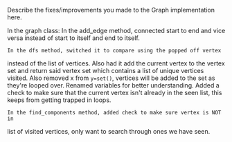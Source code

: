 Describe the fixes/improvements you made to the Graph implementation here.

In the graph class:
    In the add_edge method, connected start to end and vice versa instead of
  start to itself and end to itself.

    In the dfs method, switched it to compare using the popped off vertex
  instead of the list of vertices. Also had it add the current vertex to the
  vertex set and return said vertex set which contains a list of unique vertices visited.
  Also removed x from `y=set()`, vertices will be added
  to the set as they're looped over. Renamed variables for better understanding.
  Added a check to make sure that the current vertex isn't
  already in the seen list, this keeps from getting trapped in loops.

    In the find_components method, added check to make sure vertex is NOT in
  list of visited vertices, only want to search through ones we have seen.
